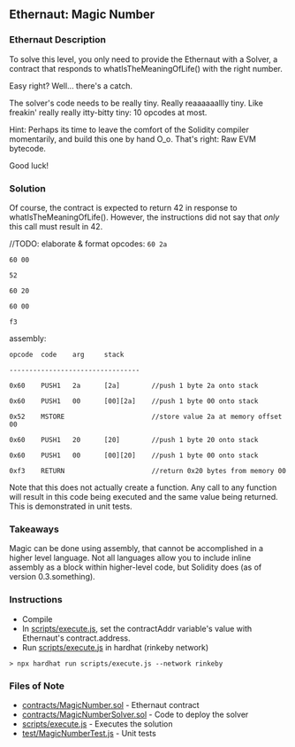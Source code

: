 ## Ethernaut: Magic Number

### Ethernaut Description
To solve this level, you only need to provide the Ethernaut with a Solver, a contract that responds to whatIsTheMeaningOfLife() with the right number.

Easy right? Well... there's a catch.

The solver's code needs to be really tiny. Really reaaaaaallly tiny. Like freakin' really really itty-bitty tiny: 10 opcodes at most.

Hint: Perhaps its time to leave the comfort of the Solidity compiler momentarily, and build this one by hand O_o. That's right: Raw EVM bytecode.

Good luck!

### Solution 
Of course, the contract is expected to return 42 in response to whatIsTheMeaningOfLife(). However, the instructions did not say that _only_ this call must result in 42. 

//TODO: elaborate & format 
opcodes: 
`60 2a `

`60 00 `

`52 `

`60 20 `

`60 00 `

`f3 `

assembly: 

`opcode  code    arg     stack`

`---------------------------------`

`0x60    PUSH1   2a      [2a]        //push 1 byte 2a onto stack`

`0x60    PUSH1   00      [00][2a]    //push 1 byte 00 onto stack `

`0x52    MSTORE                      //store value 2a at memory offset 00`

`0x60    PUSH1   20      [20]        //push 1 byte 20 onto stack`

`0x60    PUSH1   00      [00][20]    //push 1 byte 00 onto stack`

`0xf3    RETURN                      //return 0x20 bytes from memory 00    `

Note that this does not actually create a function. Any call to any function will result in this code being executed and the same value being returned. This is demonstrated in unit tests. 

### Takeaways
Magic can be done using assembly, that cannot be accomplished in a higher level language. Not all languages allow you to include inline assembly as a block within higher-level code, but Solidity does (as of version 0.3.something). 

### Instructions
- Compile 
- In [scripts/execute.js](scripts/execute.js), set the contractAddr variable's value with Ethernaut's contract.address. 
- Run [scripts/execute.js](scripts/execute.js) in hardhat (rinkeby network)

`> npx hardhat run scripts/execute.js --network rinkeby`

### Files of Note
- [contracts/MagicNumber.sol](contracts/MagicNumber.sol) - Ethernaut contract 
- [contracts/MagicNumberSolver.sol](contracts/MagicNumberSolver.sol) - Code to deploy the solver 
- [scripts/execute.js](scripts/execute.js) - Executes the solution 
- [test/MagicNumberTest.js](test/MagicNumberTest.js) - Unit tests 
